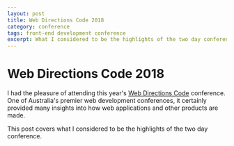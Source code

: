 ```yaml
---
layout: post
title: Web Directions Code 2018
category: conference
tags: front-end development conference
excerpt: What I considered to be the highlights of the two day conference.
---
```


# Web Directions Code 2018

I had the pleasure of attending this year's [Web Directions Code]() conference. One of Australia's premier web development conferences, it certainly provided many insights into how web applications and other products are made.

This post covers what I considered to be the highlights of the two day conference.

